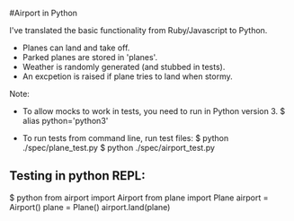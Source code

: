 #Airport in Python

I've translated the basic functionality from Ruby/Javascript to Python.
- Planes can land and take off.
- Parked planes are stored in 'planes'.
- Weather is randomly generated (and stubbed in tests).
- An excpetion is raised if plane tries to land when stormy.

Note:
- To allow mocks to work in tests, you need to run in Python version 3.
$ alias python='python3'

- To run tests from command line, run test files:
$ python ./spec/plane_test.py
$ python ./spec/airport_test.py

## Testing in python REPL:
$ python
from airport import Airport
from plane import Plane
airport = Airport()
plane = Plane()
airport.land(plane)
